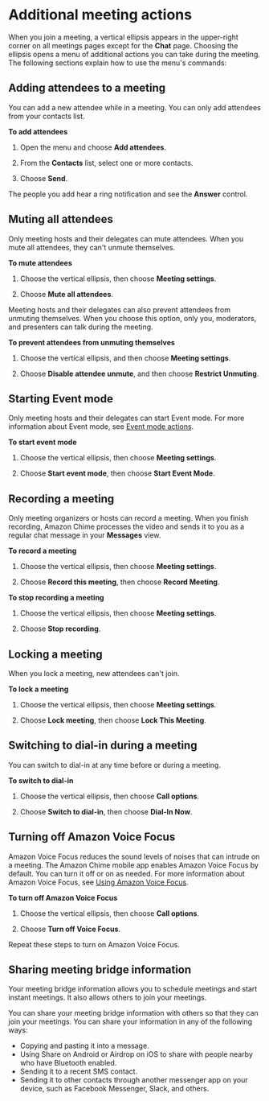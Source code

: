 # Additional meeting actions<a name="mobile-mtg-options"></a>

When you join a meeting, a vertical ellipsis appears in the upper\-right corner on all meetings pages except for the **Chat** page\. Choosing the ellipsis opens a menu of additional actions you can take during the meeting\. The following sections explain how to use the menu's commands:

## Adding attendees to a meeting<a name="mobile-add-attendees"></a>

You can add a new attendee while in a meeting\. You can only add attendees from your contacts list\.

**To add attendees**

1. Open the menu and choose **Add attendees**\.

1. From the **Contacts** list, select one or more contacts\.

1. Choose **Send**\.

The people you add hear a ring notification and see the **Answer** control\.

## Muting all attendees<a name="mobile-host-mute-attendees"></a>

Only meeting hosts and their delegates can mute attendees\. When you mute all attendees, they can't unmute themselves\.

**To mute attendees**

1. Choose the vertical ellipsis, then choose **Meeting settings**\.

1. Choose **Mute all attendees**\.

Meeting hosts and their delegates can also prevent attendees from unmuting themselves\. When you choose this option, only you, moderators, and presenters can talk during the meeting\.

**To prevent attendees from unmuting themselves**

1. Choose the vertical ellipsis, and then choose **Meeting settings**\.

1. Choose **Disable attendee unmute**, and then choose **Restrict Unmuting**\.

## Starting Event mode<a name="mobile-host-event-mode"></a>

Only meeting hosts and their delegates can start Event mode\. For more information about Event mode, see [Event mode actions](chime-organizer-call-controls.md#event-actions)\.

**To start event mode**

1. Choose the vertical ellipsis, then choose **Meeting settings**\.

1. Choose **Start event mode**, then choose **Start Event Mode**\.

## Recording a meeting<a name="mobile-record-meeting"></a>

Only meeting organizers or hosts can record a meeting\. When you finish recording, Amazon Chime processes the video and sends it to you as a regular chat message in your **Messages** view\.

**To record a meeting**

1. Choose the vertical ellipsis, then choose **Meeting settings**\.

1. Choose **Record this meeting**, then choose **Record Meeting**\.

**To stop recording a meeting**

1. Choose the vertical ellipsis, then choose **Meeting settings**\.

1. Choose **Stop recording**\.

## Locking a meeting<a name="mobile-lock-meeting"></a>

When you lock a meeting, new attendees can't join\.

**To lock a meeting**

1. Choose the vertical ellipsis, then choose **Meeting settings**\.

1. Choose **Lock meeting**, then choose **Lock This Meeting**\.

## Switching to dial\-in during a meeting<a name="mobile-switch-dial-in"></a>

You can switch to dial\-in at any time before or during a meeting\.

**To switch to dial\-in**

1. Choose the vertical ellipsis, then choose **Call options**\.

1. Choose **Switch to dial\-in**, then choose **Dial\-In Now**\.

## Turning off Amazon Voice Focus<a name="mobile-voice-focus"></a>

Amazon Voice Focus reduces the sound levels of noises that can intrude on a meeting\. The Amazon Chime mobile app enables Amazon Voice Focus by default\. You can turn it off or on as needed\. For more information about Amazon Voice Focus, see [Using Amazon Voice Focus](voice-focus.md)\.

**To turn off Amazon Voice Focus**

1. Choose the vertical ellipsis, then choose **Call options**\.

1. Choose **Turn off Voice Focus**\.

Repeat these steps to turn on Amazon Voice Focus\.

## Sharing meeting bridge information<a name="mobile-meeting-bridge"></a>

Your meeting bridge information allows you to schedule meetings and start instant meetings\. It also allows others to join your meetings\. 

You can share your meeting bridge information with others so that they can join your meetings\. You can share your information in any of the following ways:
+ Copying and pasting it into a message\.
+ Using Share on Android or Airdrop on iOS to share with people nearby who have Bluetooth enabled\.
+ Sending it to a recent SMS contact\.
+ Sending it to other contacts through another messenger app on your device, such as Facebook Messenger, Slack, and others\.